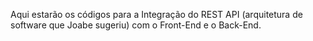 Aqui estarão os códigos para a Integração do REST API (arquitetura de software que Joabe sugeriu) com o Front-End e o Back-End.
